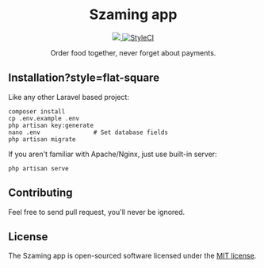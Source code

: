 <h1 align="center">Szaming app</h1>

<p align="center">
 <a href="https://travis-ci.org/aso824/szaming">
    <img src="https://travis-ci.org/aso824/szaming.svg?style=flat-square">
 </a>
 
 <a href="https://github.styleci.io/repos/140011227">
    <img src="https://github.styleci.io/repos/140011227/shield?style=flat-square" alt="StyleCI">
 </a>
</p>

<p align="center">
 Order food together, never forget about payments.
</p>

## Installation?style=flat-square

Like any other Laravel based project:

    composer install
    cp .env.example .env
    php artisan key:generate
    nano .env               # Set database fields
    php artisan migrate
    
If you aren't familiar with Apache/Nginx, just use built-in server:

    php artisan serve

## Contributing

Feel free to send pull request, you'll never be ignored.

## License

The Szaming app is open-sourced software licensed under the [MIT license](https://opensource.org/licenses/MIT).
